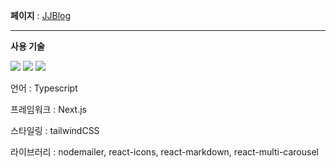 **페이지** : [JJBlog](https://jjlog.vercel.app/)

---

**사용 기술** 

<img src="https://img.shields.io/badge/TypeScript-3178C6?style=flat-square&logo=typescript&logoColor=white"/>
<img src="https://img.shields.io/badge/TypeScript-3178C6?style=for-the-badge&logo=typescript&logoColor=white"/>
<img src="https://img.shields.io/badge/next.js-%23000000.svg?&style=for-the-badge&logo=next.js&logoColor=white" />

언어 : Typescript

프레임워크 : Next.js

스타일링 : tailwindCSS

라이브러리 : nodemailer, react-icons, react-markdown, react-multi-carousel
